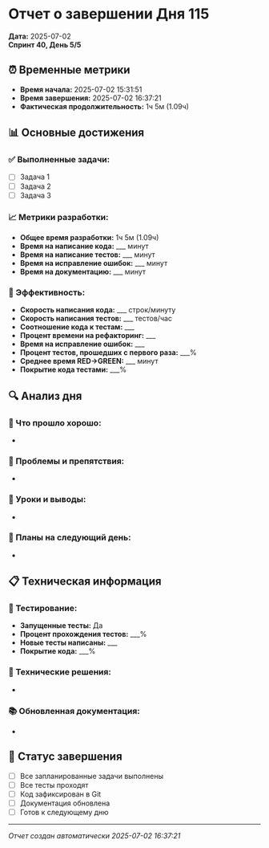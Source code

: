 # Отчет о завершении Дня 115

**Дата:** 2025-07-02  
**Спринт 40, День 5/5**

## ⏰ Временные метрики

- **Время начала:** 2025-07-02 15:31:51
- **Время завершения:** 2025-07-02 16:37:21  
- **Фактическая продолжительность:** 1ч 5м (1.09ч)

## 📊 Основные достижения

### ✅ Выполненные задачи:
- [ ] Задача 1
- [ ] Задача 2
- [ ] Задача 3

### 📈 Метрики разработки:
- **Общее время разработки:** 1ч 5м (1.09ч)
- **Время на написание кода:** ___ минут
- **Время на написание тестов:** ___ минут
- **Время на исправление ошибок:** ___ минут
- **Время на документацию:** ___ минут

### 🎯 Эффективность:
- **Скорость написания кода:** ___ строк/минуту
- **Скорость написания тестов:** ___ тестов/час
- **Соотношение кода к тестам:** ___
- **Процент времени на рефакторинг:** ___
- **Время на исправление ошибок:** ___
- **Процент тестов, прошедших с первого раза:** ___%
- **Среднее время RED→GREEN:** ___ минут
- **Покрытие кода тестами:** ___%

## 🔍 Анализ дня

### 💪 Что прошло хорошо:
- 

### 🚧 Проблемы и препятствия:
- 

### 📝 Уроки и выводы:
- 

### 🎯 Планы на следующий день:
- 

## 📋 Техническая информация

### 🧪 Тестирование:
- **Запущенные тесты:** Да
- **Процент прохождения тестов:** ___%
- **Новые тесты написаны:** ___
- **Покрытие кода:** ___%

### 🔧 Технические решения:
- 

### 📚 Обновленная документация:
- 

## 🏁 Статус завершения

- [ ] Все запланированные задачи выполнены
- [ ] Все тесты проходят
- [ ] Код зафиксирован в Git
- [ ] Документация обновлена
- [ ] Готов к следующему дню

---
*Отчет создан автоматически 2025-07-02 16:37:21*
